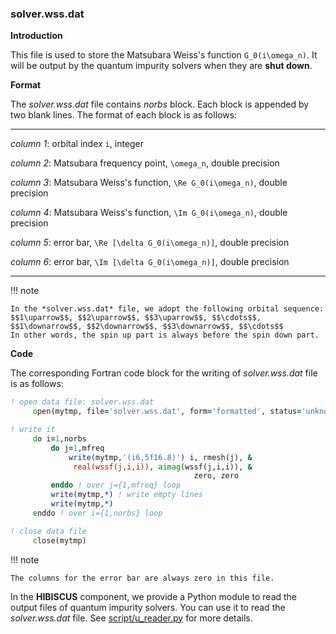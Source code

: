 ### solver.wss.dat

**Introduction**

This file is used to store the Matsubara Weiss's function ``G_0(i\omega_n)``. It will be output by the quantum impurity solvers when they are **shut down**.

**Format**

The *solver.wss.dat* file contains *norbs* block. Each block is appended by two blank lines. The format of each block is as follows:

---

*column 1*: orbital index ``i``, integer

*column 2*: Matsubara frequency point, ``\omega_n``, double precision

*column 3*: Matsubara Weiss's function, ``\Re G_0(i\omega_n)``, double precision

*column 4*: Matsubara Weiss's function, ``\Im G_0(i\omega_n)``, double precision

*column 5*: error bar, ``\Re [\delta G_0(i\omega_n)]``, double precision

*column 6*: error bar, ``\Im [\delta G_0(i\omega_n)]``, double precision

---

!!! note

    In the *solver.wss.dat* file, we adopt the following orbital sequence:
    $$1\uparrow$$, $$2\uparrow$$, $$3\uparrow$$, $$\cdots$$, $$1\downarrow$$, $$2\downarrow$$, $$3\downarrow$$, $$\cdots$$
    In other words, the spin up part is always before the spin down part.

**Code**

The corresponding Fortran code block for the writing of *solver.wss.dat* file is as follows:

```fortran
! open data file: solver.wss.dat
     open(mytmp, file='solver.wss.dat', form='formatted', status='unknown')

! write it
     do i=1,norbs
         do j=1,mfreq
             write(mytmp,'(i6,5f16.8)') i, rmesh(j), &
              real(wssf(j,i,i)), aimag(wssf(j,i,i)), &
                                         zero, zero
         enddo ! over j={1,mfreq} loop
         write(mytmp,*) ! write empty lines
         write(mytmp,*)
     enddo ! over i={1,norbs} loop

! close data file
     close(mytmp)
```

!!! note

    The columns for the error bar are always zero in this file.

In the **HIBISCUS** component, we provide a Python module to read the output files of quantum impurity solvers. You can use it to read the *solver.wss.dat* file. See [script/u_reader.py](../ch07/reader.md) for more details.